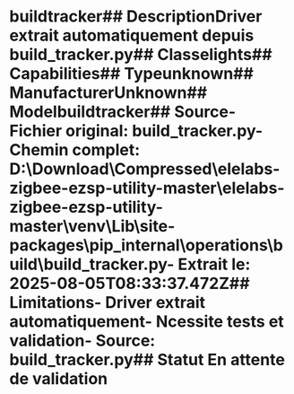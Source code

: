 # buildtracker##  DescriptionDriver extrait automatiquement depuis build_tracker.py##  Classelights##  Capabilities##  Typeunknown##  ManufacturerUnknown##  Modelbuildtracker##  Source- **Fichier original**: build_tracker.py- **Chemin complet**: D:\Download\Compressed\elelabs-zigbee-ezsp-utility-master\elelabs-zigbee-ezsp-utility-master\venv\Lib\site-packages\pip\_internal\operations\build\build_tracker.py- **Extrait le**: 2025-08-05T08:33:37.472Z##  Limitations- Driver extrait automatiquement- Ncessite tests et validation- Source: build_tracker.py##  Statut En attente de validation